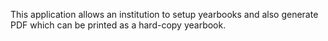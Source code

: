 This application allows an institution to setup yearbooks and also generate PDF which can be printed as a hard-copy yearbook.